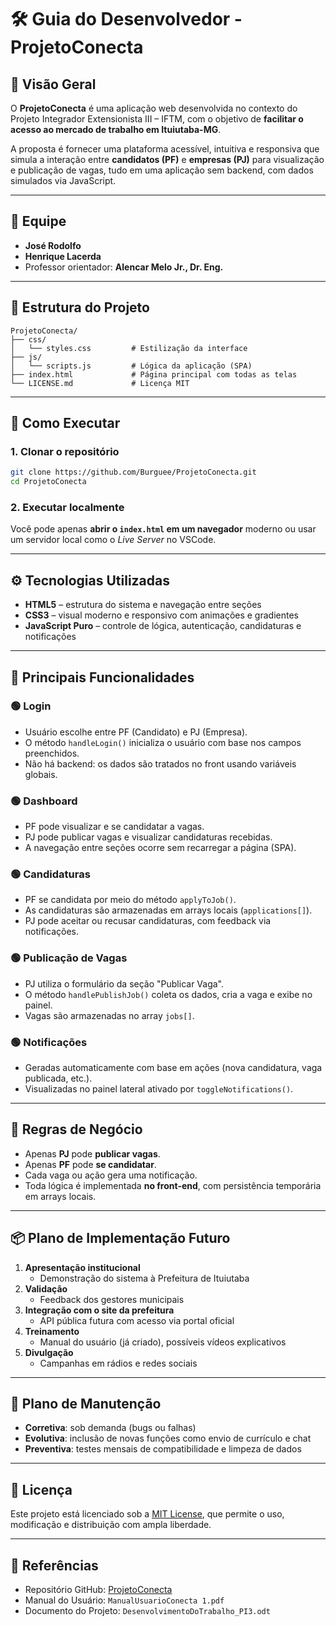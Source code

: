 
# 🛠️ Guia do Desenvolvedor - ProjetoConecta

## 📌 Visão Geral

O **ProjetoConecta** é uma aplicação web desenvolvida no contexto do Projeto Integrador Extensionista III – IFTM, com o objetivo de **facilitar o acesso ao mercado de trabalho em Ituiutaba-MG**.  

A proposta é fornecer uma plataforma acessível, intuitiva e responsiva que simula a interação entre **candidatos (PF)** e **empresas (PJ)** para visualização e publicação de vagas, tudo em uma aplicação sem backend, com dados simulados via JavaScript.

---

## 👥 Equipe

- **José Rodolfo**
- **Henrique Lacerda**
- Professor orientador: **Alencar Melo Jr., Dr. Eng.**

---

## 🧱 Estrutura do Projeto

```
ProjetoConecta/
├── css/
│   └── styles.css         # Estilização da interface
├── js/
│   └── scripts.js         # Lógica da aplicação (SPA)
├── index.html             # Página principal com todas as telas
└── LICENSE.md             # Licença MIT
```

---

## 🚀 Como Executar

### 1. Clonar o repositório

```bash
git clone https://github.com/Burguee/ProjetoConecta.git
cd ProjetoConecta
```

### 2. Executar localmente

Você pode apenas **abrir o `index.html` em um navegador** moderno ou usar um servidor local como o *Live Server* no VSCode.

---

## ⚙️ Tecnologias Utilizadas

- **HTML5** – estrutura do sistema e navegação entre seções
- **CSS3** – visual moderno e responsivo com animações e gradientes
- **JavaScript Puro** – controle de lógica, autenticação, candidaturas e notificações

---

## 🧠 Principais Funcionalidades

### 🟢 Login

- Usuário escolhe entre PF (Candidato) e PJ (Empresa).
- O método `handleLogin()` inicializa o usuário com base nos campos preenchidos.
- Não há backend: os dados são tratados no front usando variáveis globais.

### 🟢 Dashboard

- PF pode visualizar e se candidatar a vagas.
- PJ pode publicar vagas e visualizar candidaturas recebidas.
- A navegação entre seções ocorre sem recarregar a página (SPA).

### 🟢 Candidaturas

- PF se candidata por meio do método `applyToJob()`.
- As candidaturas são armazenadas em arrays locais (`applications[]`).
- PJ pode aceitar ou recusar candidaturas, com feedback via notificações.

### 🟢 Publicação de Vagas

- PJ utiliza o formulário da seção "Publicar Vaga".
- O método `handlePublishJob()` coleta os dados, cria a vaga e exibe no painel.
- Vagas são armazenadas no array `jobs[]`.

### 🟢 Notificações

- Geradas automaticamente com base em ações (nova candidatura, vaga publicada, etc.).
- Visualizadas no painel lateral ativado por `toggleNotifications()`.

---

## 📌 Regras de Negócio

- Apenas **PJ** pode **publicar vagas**.
- Apenas **PF** pode **se candidatar**.
- Cada vaga ou ação gera uma notificação.
- Toda lógica é implementada **no front-end**, com persistência temporária em arrays locais.

---

## 📦 Plano de Implementação Futuro

1. **Apresentação institucional**
   - Demonstração do sistema à Prefeitura de Ituiutaba
2. **Validação**
   - Feedback dos gestores municipais
3. **Integração com o site da prefeitura**
   - API pública futura com acesso via portal oficial
4. **Treinamento**
   - Manual do usuário (já criado), possíveis vídeos explicativos
5. **Divulgação**
   - Campanhas em rádios e redes sociais

---

## 🔧 Plano de Manutenção

- **Corretiva**: sob demanda (bugs ou falhas)
- **Evolutiva**: inclusão de novas funções como envio de currículo e chat
- **Preventiva**: testes mensais de compatibilidade e limpeza de dados

---

## 🪪 Licença

Este projeto está licenciado sob a [MIT License](LICENSE.md), que permite o uso, modificação e distribuição com ampla liberdade.

---

## 📎 Referências

- Repositório GitHub: [ProjetoConecta](https://github.com/Burguee/ProjetoConecta)
- Manual do Usuário: `ManualUsuarioConecta 1.pdf`
- Documento do Projeto: `DesenvolvimentoDoTrabalho_PI3.odt`
